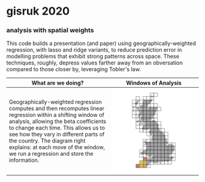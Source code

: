 # gisruk 2020
### analysis with spatial weights

This code builds a presentation (and paper) using geographically-weighted regression, with lasso and ridge variants, to reduce prediction error in modelling problems that exhibit strong patterns across space. These techniques, roughly, depress values farther away from an obversation compared to those closer by, leveraging Tobler's law. 

| What are we doing? | Windows of Analysis |
| ----------- | ----------- |
| Geographically-weighted regression computes and then recomputes linear regression within a shifting window of analysis, allowing the beta coefficients to change each time. This allows us to see how they vary in different parts of the country. The diagram right explains: at each move of the window, we run a regression and store the information. | <img src="https://raw.githubusercontent.com/asrenninger/gisruk/master/viz/windows.gif" width="2400">  |

